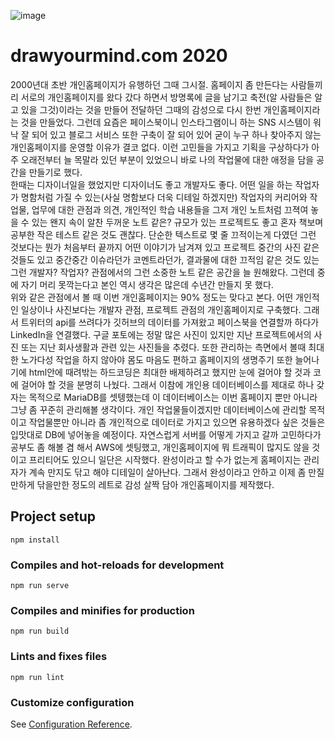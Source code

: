 ![image](https://user-images.githubusercontent.com/18201794/89018573-0a800900-d357-11ea-95c3-d36fd8903eb5.png)

# drawyourmind.com 2020
2000년대 초반 개인홈페이지가 유행하던 그때 그시절. 홈페이지 좀 만든다는 사람들끼리 서로의 개인홈페이지를 왔다 갔다 하면서 방명록에 글을 남기고 축전(알 사람들은 알고 있을 그것)이라는 것을 만들어 전달하던 그때의 감성으로 다시 한번 개인홈페이지라는 것을 만들었다. 그런데 요즘은 페이스북이니 인스타그램이니 하는 SNS 시스템이 워낙 잘 되어 있고 블로그 서비스 또한 구축이 잘 되어 있어 굳이 누구 하나 찾아주지 않는 개인홈페이지를 운영할 이유가 결코 없다. 이런 고민들을 가지고 기획을 구상하다가 아주 오래전부터 늘 목말라 있던 부분이 있었으니 바로 나의 작업물에 대한 애정을 담을 공간을 만들기로 했다.  
한때는 디자이너일을 했었지만 디자이너도 좋고 개발자도 좋다. 어떤 일을 하는 작업자가 명함처럼 가질 수 있는(사실 명함보다 더욱 디테일 하겠지만) 작업자의 커리어와 작업물, 업무에 대한 관점과 의견, 개인적인 학습 내용들을 그저 개인 노트처럼 끄젹여 놓을 수 있는 왠지 속이 알찬 두꺼운 노트 같은? 규모가 있는 프로젝트도 좋고 혼자 책보며 공부한 작은 테스트 같은 것도 괜찮다. 단순한 텍스트로 몇 줄 끄적이는게 다였던 그런 것보다는 뭔가 처음부터 끝까지 어떤 이야기가 남겨져 있고 프로젝트 중간의 사진 같은 것들도 있고 중간중간 이슈라던가 코멘트라던가, 결과물에 대한 끄적임 같은 것도 있는 그런 개발자? 작업자? 관점에서의 그런 소중한 노트 같은 공간을 늘 원해왔다. 그런데 중에 자기 머리 못깍는다고 본인 역시 생각은 많은데 수년간 만들지 못 했다.  
위와 같은 관점에서 볼 때 이번 개인홈페이지는 90% 정도는 맞다고 본다.  어떤 개인적인 일상이나 사진보다는 개발자 관점, 프로젝트 관점의 개인홈페이지로 구축했다.
그래서 트위터의 api를 쓰려다가 깃허브의 데이터를 가져왔고 페이스북을 연결할까 하다가 LinkedIn을 연결했다. 구글 포토에는 정말 많은 사진이 있지만 지난 프로젝트에서의 사진 또는 지난 회사생활과 관련 있는 사진들을 추렸다. 또한 관리하는 측면에서 볼때 최대한 노가다성 작업을 하지 않아야 몸도 마음도 편하고 홈페이지의 생명주기 또한 늘어나기에 html안에 때려밖는 하드코딩은 최대한 배제하려고 했지만 눈에 걸어야 할 것과 코에 걸어야 할 것을 분명히 나눴다. 그래서 이참에 개인용 데이터베이스를 제대로 하나 갖자는 목적으로 MariaDB를 셋텡했는데 이 데이터베이스는 이번 홈페이지 뿐만 아니라 그냥 좀 꾸준히 관리해볼 생각이다. 개인 작업물들이겠지만 데이터베이스에 관리할 목적이고 작업물뿐만 아니라 좀 개인적으로 데이터로 가지고 있으면 유용하겠다 싶은 것들은 입맛대로 DB에 넣어놓을 예정이다. 자연스럽게 서버를 어떻게 가지고 갈까 고민하다가 공부도 좀 해볼 겸 해서 AWS에 셋팅했고, 개인홈페이지에 뭐 트래픽이 많지도 않을 것이고 프리티어도 있으니 일단은 시작했다. 완성이라고 할 수가 없는게 홈페이지는 관리자가 계속 만지도 닦고 해야 디테일이 살아난다. 그래서 완성이라고 안하고 이제 좀 만질만하게 닦을만한 정도의 레트로 감성 살짝 담아 개인홈페이지를 제작했다.  



## Project setup
```
npm install
```

### Compiles and hot-reloads for development
```
npm run serve
```

### Compiles and minifies for production
```
npm run build
```

### Lints and fixes files
```
npm run lint
```

### Customize configuration
See [Configuration Reference](https://cli.vuejs.org/config/).
